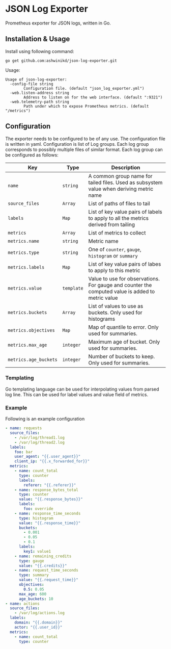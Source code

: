 # JSON Log Exporter
Prometheus exporter for JSON logs, written in Go. 

## Installation & Usage
Install using following command:
```shell
go get github.com:ashwinikd/json-log-exporter.git
```
Usage:
```
Usage of json-log-exporter:
  -config-file string
    	Configuration file. (default "json_log_exporter.yml")
  -web.listen-address string
    	Address to listen on for the web interface. (default ":9321")
  -web.telemetry-path string
    	Path under which to expose Prometheus metrics. (default "/metrics")
```

##  Configuration
The exporter needs to be configured to be of any use. The configuration file is written
in yaml. Configuration is list of Log groups. Each log group corresponds to possibly
multiple files of similar format. Each log group can be configured as follows:

| Key                 | Type               | Description                 |
|---------------------|--------------------|-----------------------------|
| `name`              | `string`           | A common group name for tailed files. Used as subsystem value when deriving metric name |
| `source_files`      | `Array`            | List of paths of files to tail |
| `labels`            | `Map`              | List of key value pairs of labels to apply to all the metrics derived from tailing |
| `metrics`           | `Array`            | List of metrics to collect |
| `metrics.name`      | `string`           | Metric name |
| `metrics.type`      | `string`           | One of `counter`, `gauge`, `histogram` or `summary` |
| `metrics.labels`    | `Map`              | List of key value pairs of labes to apply to this metric |
| `metrics.value`     | `template`         | Value to use for observations. For gauge and counter the computed value is added to metric value |
| `metrics.buckets`   | `Array`            | List of values to use as buckets. Only used for histograms |
| `metrics.objectives`| `Map`              | Map of quantile to error. Only used for summaries. |
| `metrics.max_age`   | `integer`          | Maximum age of bucket. Only used for summaries. |
| `metrics.age_buckets`| `integer`         | Number of buckets to keep. Only used for summaries. |

### Templating
Go templating language can be used for interpolating values from
parsed log line. This can be used for label values and value field
of metrics. 

### Example
Following is an example configuration
```yaml
- name: requests
  source_files:
    - /var/log/thread1.log
    - /var/log/thread2.log
  labels:
    foo: bar
    user_agent: "{{.user_agent}}"
    client_ip: "{{.x_forwarded_for}}"
  metrics:
    - name: count_total
      type: counter
      labels:
        referer: "{{.referer}}"
    - name: response_bytes_total
      type: counter
      value: "{{.response_bytes}}"
      labels:
        foo: override
    - name: response_time_seconds
      type: histogram
      value: "{{.response_time}}"
      buckets:
        - 0.001
        - 0.05
        - 0.1
      labels:
        key1: value1
    - name: remaining_credits
      type: gauge
      value: "{{.credits}}"
    - name: request_time_seconds
      type: summary
      value: "{{.request_time}}"
      objectives:
        0.5: 0.05
      max_age: 600
      age_buckets: 10
- name: actions
  source_files:
    - /var/log/actions.log
  labels:
    domain: "{{.domain}}"
    actor: "{{.user_id}}"
  metrics:
    - name: count_total
      type: counter
```